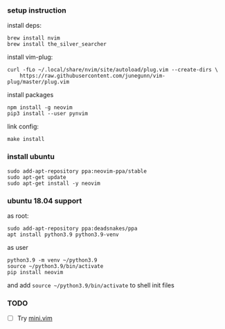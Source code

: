 ### setup instruction

install deps:

```
brew install nvim
brew install the_silver_searcher
```

install vim-plug:
```
curl -fLo ~/.local/share/nvim/site/autoload/plug.vim --create-dirs \
    https://raw.githubusercontent.com/junegunn/vim-plug/master/plug.vim
```

install packages
```
npm install -g neovim
pip3 install --user pynvim
```

link config:
```
make install
```

### install ubuntu

```
sudo add-apt-repository ppa:neovim-ppa/stable
sudo apt-get update
sudo apt-get install -y neovim
```

### ubuntu 18.04 support

as root: 

```
sudo add-apt-repository ppa:deadsnakes/ppa
apt install python3.9 python3.9-venv
```

as user

```
python3.9 -m venv ~/python3.9
source ~/python3.9/bin/activate
pip install neovim
```

and add `source ~/python3.9/bin/activate` to shell init files


### TODO

- [ ] Try [mini.vim](https://github.com/echasnovski/mini.nvim)

